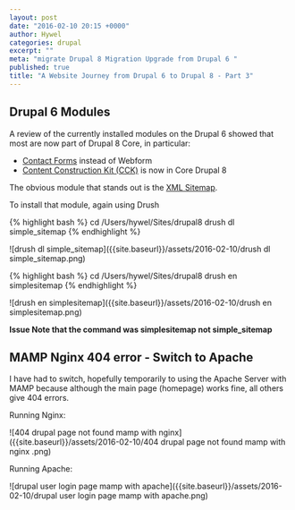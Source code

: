 ```yaml
---
layout: post
date: "2016-02-10 20:15 +0000"
author: Hywel
categories: drupal
excerpt: ""
meta: "migrate Drupal 8 Migration Upgrade from Drupal 6 "
published: true
title: "A Website Journey from Drupal 6 to Drupal 8 - Part 3"
---
```




## Drupal 6 Modules

A review of the currently installed modules on the Drupal 6 showed that most are now part of Drupal 8 Core, in particular:

- [Contact Forms](https://www.ostraining.com/blog/drupal/drupal-8-contact-forms/) instead of Webform
- [Content Construction Kit (CCK)](https://www.drupal.org/node/2606836) is now in Core Drupal 8

The obvious module that stands out is the [XML Sitemap](https://www.drupal.org/project/simple_sitemap).

To install that module, again using Drush

{% highlight bash %}
cd /Users/hywel/Sites/drupal8
drush dl simple_sitemap
{% endhighlight %}

![drush dl simple_sitemap]({{site.baseurl}}/assets/2016-02-10/drush dl simple_sitemap.png)

{% highlight bash %}
cd /Users/hywel/Sites/drupal8
drush en simplesitemap
{% endhighlight %}

![drush en simplesitemap]({{site.baseurl}}/assets/2016-02-10/drush en simplesitemap.png)

**Issue Note that the command was simplesitemap not simple_sitemap**

## MAMP Nginx 404 error - Switch to Apache

I have had to switch, hopefully temporarily to using the Apache Server with MAMP because although the main page (homepage) works fine, all others give 404 errors.

Running Nginx:

![404 drupal page not found mamp with nginx]({{site.baseurl}}/assets/2016-02-10/404 drupal page not found mamp with nginx .png)

Running Apache:

![drupal user login page mamp with apache]({{site.baseurl}}/assets/2016-02-10/drupal user login page mamp with apache.png)
